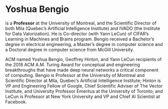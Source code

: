 # Yoshua Bengio 
is a **Professor** at the University of Montreal, and the Scientific Director of both Mila (Quebec’s Artificial Intelligence Institute) and IVADO (the Institute for Data Valorization). He is Co-director (with Yann LeCun) of CIFAR’s Learning in Machines and Brains program. Bengio received a Bachelor’s degree in electrical engineering, a Master’s degree in computer science and a Doctoral degree in computer science from McGill University. 

ACM named Yoshua Bengio, Geoffrey Hinton, and Yann LeCun recipients of the 2018 ACM A.M. Turing Award for conceptual and engineering breakthroughs that have made deep neural networks a critical component of computing. Bengio is Professor at the University of Montreal and Scientific Director at Mila, Quebec’s Artificial Intelligence Institute; Hinton is VP and Engineering Fellow of Google, Chief Scientific Adviser of The Vector Institute, and University Professor Emeritus at the University of Toronto; and LeCun is Professor at New York University and VP and Chief AI Scientist at Facebook.